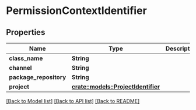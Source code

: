 # PermissionContextIdentifier

## Properties

Name | Type | Description | Notes
------------ | ------------- | ------------- | -------------
**class_name** | **String** |  | 
**channel** | **String** |  | 
**package_repository** | **String** |  | 
**project** | [**crate::models::ProjectIdentifier**](ProjectIdentifier.md) |  | 

[[Back to Model list]](../README.md#documentation-for-models) [[Back to API list]](../README.md#documentation-for-api-endpoints) [[Back to README]](../README.md)


